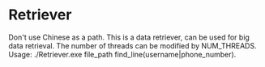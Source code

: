 # Retriever
Don't use Chinese as a path.
This is a data retriever, can be used for big data retrieval.
The number of threads can be modified by NUM_THREADS.
Usage:
./Retriever.exe file_path find_line(username|phone_number).
